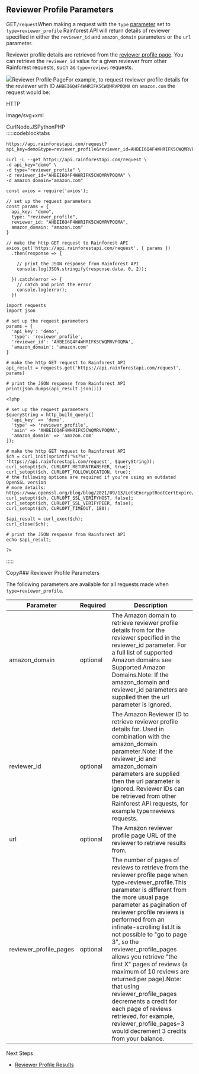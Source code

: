 Reviewer Profile Parameters
---------------------------

GET`/request`When making a request with the `type` [parameter](/docs/product-data-api/parameters/reviewer-profile) set to `type=reviewer_profile` Rainforest API will return details of reviewer specified in either the `reviewer_id` and `amazon_domain` parameters or the `url` parameter.

Reviewer profile details are retrieved from the [reviewer profile page](https://www.amazon.com/gp/profile/amzn1.account.AHBEI6Q4F4WHRIFK5CWQMRVPOQMA). You can retrieve the `reviewer_id` value for a given reviewer from other Rainforest requests, such as `type=reviews` requests.

![](https://apiimages.imgix.net/rainforestapi/images/png/docs/reviewer_profile.png?auto=format&ixlib=react-9.5.1-beta.1&w=600)Reviewer Profile PageFor example, to request reviewer profile details for the reviewer with ID `AHBEI6Q4F4WHRIFK5CWQMRVPOQMA` on `amazon.com` the request would be:



HTTP



image/svg+xml
































CurlNode.JSPythonPHP  
:::::codeblocktabs


```
https://api.rainforestapi.com/request?api_key=demo&type=reviewer_profile&reviewer_id=AHBEI6Q4F4WHRIFK5CWQMRVPOQMA&amazon_domain=amazon.com
```

```
curl -L --get https://api.rainforestapi.com/request \
-d api_key="demo" \
-d type="reviewer_profile" \
-d reviewer_id="AHBEI6Q4F4WHRIFK5CWQMRVPOQMA" \
-d amazon_domain="amazon.com"
```

```
const axios = require('axios');

// set up the request parameters
const params = {
  api_key: "demo",
  type: "reviewer_profile",
  reviewer_id: "AHBEI6Q4F4WHRIFK5CWQMRVPOQMA",
  amazon_domain: "amazon.com"
}

// make the http GET request to Rainforest API
axios.get('https://api.rainforestapi.com/request', { params })
  .then(response => {

    // print the JSON response from Rainforest API
    console.log(JSON.stringify(response.data, 0, 2));

  }).catch(error => {
    // catch and print the error
    console.log(error);
  })
```

```
import requests
import json

# set up the request parameters
params = {
  'api_key': 'demo',
  'type': 'reviewer_profile',
  'reviewer_id': 'AHBEI6Q4F4WHRIFK5CWQMRVPOQMA',
  'amazon_domain': 'amazon.com'
}

# make the http GET request to Rainforest API
api_result = requests.get('https://api.rainforestapi.com/request', params)

# print the JSON response from Rainforest API
print(json.dumps(api_result.json()))
```

```
<?php
      
# set up the request parameters
$queryString = http_build_query([
  'api_key' => 'demo',
  'type' => 'reviewer_profile',
  'asin' => 'AHBEI6Q4F4WHRIFK5CWQMRVPOQMA',
  'amazon_domain' => 'amazon.com'
]);

# make the http GET request to Rainforest API
$ch = curl_init(sprintf('%s?%s', 'https://api.rainforestapi.com/request', $queryString));
curl_setopt($ch, CURLOPT_RETURNTRANSFER, true);
curl_setopt($ch, CURLOPT_FOLLOWLOCATION, true);
# the following options are required if you're using an outdated OpenSSL version
# more details: https://www.openssl.org/blog/blog/2021/09/13/LetsEncryptRootCertExpire/
curl_setopt($ch, CURLOPT_SSL_VERIFYHOST, false);
curl_setopt($ch, CURLOPT_SSL_VERIFYPEER, false);
curl_setopt($ch, CURLOPT_TIMEOUT, 180);

$api_result = curl_exec($ch);
curl_close($ch);

# print the JSON response from Rainforest API
echo $api_result;

?>
```
  
:::::

Copy### Reviewer Profile Parameters

The following parameters are available for all requests made when `type=reviewer_profile`.

| Parameter | Required | Description |
| --- | --- | --- |
| amazon\_domain | optional | The Amazon domain to retrieve reviewer profile details from for the reviewer specified in the reviewer\_id parameter. For a full list of supported Amazon domains see Supported Amazon Domains.Note: If the amazon\_domain and reviewer\_id parameters are supplied then the url parameter is ignored. |
| reviewer\_id | optional | The Amazon Reviewer ID to retrieve reviewer profile details for. Used in combination with the amazon\_domain parameter.Note: If the reviewer\_id and amazon\_domain parameters are supplied then the url parameter is ignored. Reviewer IDs can be retrieved from other Rainforest API requests, for example type=reviews requests. |
| url | optional | The Amazon reviewer profile page URL of the reviewer to retrieve results from. |
| reviewer\_profile\_pages | optional | The number of pages of reviews to retrieve from the reviewer profile page when type=reviewer\_profile.This parameter is different from the more usual page parameter as pagination of reviewer profile reviews is performed from an infinate-scrolling list.It is not possible to "go to page 3", so the reviewer\_profile\_pages allows you retrieve "the first X" pages of reviews (a maximum of 10 reviews are returned per page).Note: that using reviewer\_profile\_pages decrements a credit for each page of reviews retrieved, for example, reviewer\_profile\_pages=3 would decrement 3 credits from your balance. |
Next Steps

* [Reviewer Profile Results](/docs/product-data-api/results/reviewer-profile)
